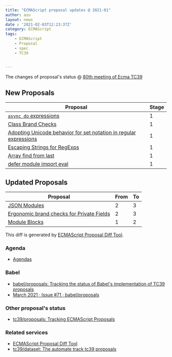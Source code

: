 ```yaml
---
title: "ECMAScript proposal updates @ 2021-01"
author: azu
layout: news
date : '2021-02-03T12:23:37Z'
category: ECMAScript
tags:
    - ECMAScript
    - Proposal
    - spec
    - TC39


---
```


The changes of proposal's status @ [80th meeting of Ecma TC39][Agendas]


## New Proposals

| Proposal                                                                                                                           | Stage |
| ---------------------------------------------------------------------------------------------------------------------------------- | ----- |
| [`async do` expressions](https://github.com/bakkot/proposal-async-do-expressions)                                                  | 1     |
| [Class Brand Checks](https://github.com/hax/proposal-class-brand-check)                                                            | 1     |
| [Adopting Unicode behavior for set notation in regular expressions](https://github.com/mathiasbynens/proposal-regexp-set-notation) | 1     |
| [Escaping Strings for RegExps](https://github.com/benjamingr/RegExp.escape)                                                        | 1     |
| [Array find from last](https://github.com/Kingwl/proposal-array-find-from-last)                                                    | 1     |
| [defer module import eval](https://github.com/codehag/proposal-lazy-import)                                                        | 1     |


## Updated Proposals

| Proposal                                                                                           | From  | To    |
| -------------------------------------------------------------------------------------------------- | ----- | ----- |
| [JSON Modules](https://github.com/tc39/proposal-json-modules)                                      | 2     | 3     |
| [Ergonomic brand checks for Private Fields](https://github.com/tc39/proposal-private-fields-in-in) | 2     | 3     |
| [Module Blocks](https://github.com/tc39/proposal-js-module-blocks)                                 | 1     | 2     |


This diff is generated by [ECMAScript Proposal Diff Tool](https://azu.github.io/ecmascript-proposals-json/).

### Agenda

- [Agendas][]

### Babel

- [babel/proposals: Tracking the status of Babel's implementation of TC39 proposals](https://github.com/babel/proposals)
- [March 2021 · Issue #71 · babel/proposals](https://github.com/babel/proposals/issues/71)

### Other proposal's status 

- [tc39/proposals: Tracking ECMAScript Proposals](https://github.com/tc39/proposals)

### Related services

- [ECMAScript Proposal Diff Tool](https://azu.github.io/ecmascript-proposals-json/)
- [tc39/dataset: The automate track tc39 proposals](https://github.com/tc39/dataset)

[Agendas]: https://github.com/tc39/agendas/blob/master/2021/01.md
